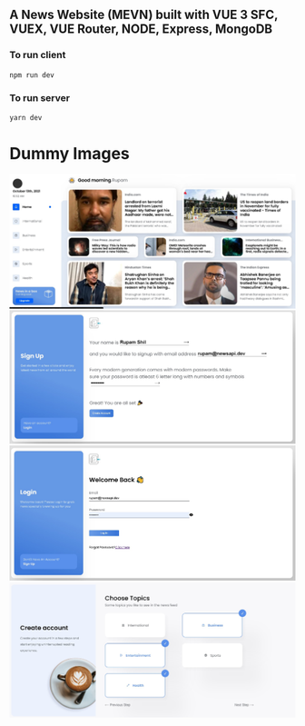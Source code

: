 ## A News Website (MEVN) built with VUE 3 SFC, VUEX, VUE Router, NODE, Express, MongoDB

### To run client

```
npm run dev
```

### To run server

```
yarn dev
```

# Dummy Images

![](1.jpg)
![](2.jpg)
![](3.jpg)
![](4.jpg)
